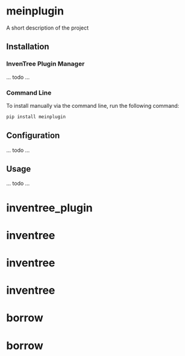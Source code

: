 # meinplugin

A short description of the project

## Installation

### InvenTree Plugin Manager

... todo ...

### Command Line 

To install manually via the command line, run the following command:

```bash
pip install meinplugin
```

## Configuration

... todo ...

## Usage

... todo ...
# inventree_plugin
# inventree
# inventree
# inventree
# borrow
# borrow
